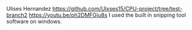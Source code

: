Ulises Hernandez
https://github.com/Ulxses15/CPU-project/tree/test-branch2
https://youtu.be/ph2DMFGju8s
I used the built in snipping tool software on windows.
